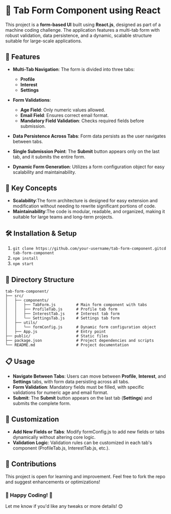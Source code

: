 # 📝 Tab Form Component using React

This project is a **form-based UI** built using **React.js**, designed as part of a machine coding challenge. The application features a multi-tab form with robust validation, data persistence, and a dynamic, scalable structure suitable for large-scale applications.

## 🚀 Features

- **Multi-Tab Navigation**: The form is divided into three tabs:

  - **Profile**
  - **Interest**
  - **Settings**

- **Form Validations**:

  - **Age Field**: Only numeric values allowed.
  - **Email Field**: Ensures correct email format.
  - **Mandatory Field Validation**: Checks required fields before submission.

- **Data Persistence Across Tabs**: Form data persists as the user navigates between tabs.
- **Single Submission Point**: The **Submit** button appears only on the last tab, and it submits the entire form.
- **Dynamic Form Generation**: Utilizes a form configuration object for easy scalability and maintainability.

## 🎯 Key Concepts

- **Scalability**:The form architecture is designed for easy extension and modification without needing to rewrite significant portions of code.
- **Maintainability**:The code is modular, readable, and organized, making it suitable for large teams and long-term projects.

## 🛠️ Installation & Setup

1.  `git clone https://github.com/your-username/tab-form-component.gitcd tab-form-component`
2.  `npm install`
3.  `npm start`

## 📂 Directory Structure

```
tab-form-component/
├── src/
│   ├── components/
│   │   ├── TabForm.js         # Main form component with tabs
│   │   ├── ProfileTab.js      # Profile tab form
│   │   ├── InterestTab.js     # Interest tab form
│   │   └── SettingsTab.js     # Settings tab form
│   ├── utils/
│   │   └── formConfig.js      # Dynamic form configuration object
│   ├── App.js                 # Entry point
├── public/                    # Static files
├── package.json               # Project dependencies and scripts
└── README.md                  # Project documentation
```

## 📋 Usage

- **Navigate Between Tabs**: Users can move between **Profile**, **Interest**, and **Settings** tabs, with form data persisting across all tabs.
- **Form Validation**: Mandatory fields must be filled, with specific validations for numeric age and email format.
- **Submit**: The **Submit** button appears on the last tab (**Settings**) and submits the complete form.

## 🔧 Customization

- **Add New Fields or Tabs**: Modify formConfig.js to add new fields or tabs dynamically without altering core logic.
- **Validation Logic**: Validation rules can be customized in each tab's component (ProfileTab.js, InterestTab.js, etc.).

## 🤝 Contributions

This project is open for learning and improvement. Feel free to fork the repo and suggest enhancements or optimizations!

### 🚀 Happy Coding! 🎨

Let me know if you'd like any tweaks or more details! 😊
